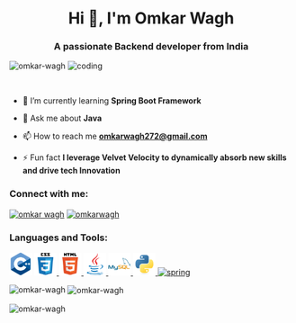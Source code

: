 <h1 align="center">Hi 👋, I'm Omkar Wagh</h1>
<h3 align="center">A passionate Backend developer from India</h3>
<img align="right" alt="coding" width="400" src="https://c.tenor.com/2uyENRmiUt0AAAAC/coding.gif">
<p align="left"> <img src="https://komarev.com/ghpvc/?username=omkar-wagh&label=Profile%20views&color=0e75b6&style=flat" alt="omkar-wagh" /> </p>

<p align="left"> <a href="https://twitter.com/" target="blank"><img src="https://img.shields.io/twitter/follow/?logo=twitter&style=for-the-badge" alt="" /></a> </p>

- 🌱 I’m currently learning **Spring Boot Framework**

- 💬 Ask me about **Java**

- 📫 How to reach me **omkarwagh272@gmail.com**

- ⚡ Fun fact **I leverage Velvet Velocity to dynamically absorb new skills and drive tech Innovation**

<h3 align="left">Connect with me:</h3>
<p align="left">
<a href="https://linkedin.com/in/omkar-wagh-aa7b75304" target="blank"><img align="center" src="https://raw.githubusercontent.com/rahuldkjain/github-profile-readme-generator/master/src/images/icons/Social/linked-in-alt.svg" alt="omkar wagh" height="30" width="40" /></a>
<a href="https://www.leetcode.com/omkarwagh" target="blank"><img align="center" src="https://raw.githubusercontent.com/rahuldkjain/github-profile-readme-generator/master/src/images/icons/Social/leet-code.svg" alt="omkarwagh" height="30" width="40" /></a>
</p>

<h3 align="left">Languages and Tools:</h3>
<p <a href="https://www.w3schools.com/cpp/" target="_blank" rel="noreferrer"> <img src="https://raw.githubusercontent.com/devicons/devicon/master/icons/cplusplus/cplusplus-original.svg" alt="cplusplus" width="40" height="40"/> </a> <a href="https://www.w3schools.com/css/" target="_blank" rel="noreferrer"> <img src="https://raw.githubusercontent.com/devicons/devicon/master/icons/css3/css3-original-wordmark.svg" alt="css3" width="40" height="40"/> </a> <a href="https://www.w3.org/html/" target="_blank" rel="noreferrer"> <img src="https://raw.githubusercontent.com/devicons/devicon/master/icons/html5/html5-original-wordmark.svg" alt="html5" width="40" height="40"/> </a> <a href="https://www.java.com" target="_blank" rel="noreferrer"> <img src="https://raw.githubusercontent.com/devicons/devicon/master/icons/java/java-original.svg" alt="java" width="40" height="40"/> </a> <a href="https://www.mongodb.com/" target="_blank" rel="noreferrer">  </a> <a href="https://www.mysql.com/" target="_blank" rel="noreferrer"> <img src="https://raw.githubusercontent.com/devicons/devicon/master/icons/mysql/mysql-original-wordmark.svg" alt="mysql" width="40" height="40"/> </a>  </a> <a href="https://www.python.org" target="_blank" rel="noreferrer"> <img src="https://raw.githubusercontent.com/devicons/devicon/master/icons/python/python-original.svg" alt="python" width="40" height="40"/> </a> <a href="https://spring.io/" target="_blank" rel="noreferrer"> <img src="https://www.vectorlogo.zone/logos/springio/springio-icon.svg" alt="spring" width="40" height="40"/> </a> </p>

<p><img align="left" src="https://github-readme-stats.vercel.app/api/top-langs?username=omkar-wagh&show_icons=true&locale=en&layout=compact" alt="omkar-wagh" /></p>

<p>&nbsp;<img align="center" src="https://github-readme-stats.vercel.app/api?username=omkar-wagh&show_icons=true&locale=en" alt="omkar-wagh" /></p>

<p><img align="center" src="https://github-readme-streak-stats.herokuapp.com/?user=omkar-wagh&" alt="omkar-wagh" /></p>
